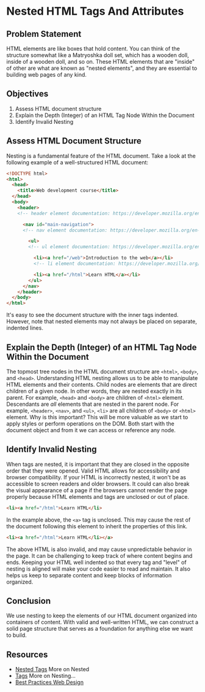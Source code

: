 # Nested HTML Tags And Attributes

## Problem Statement

HTML elements are like boxes that hold content. You can think of the structure somewhat
like a Matryoshka doll set, which has a wooden doll, inside of a wooden doll, and 
so on. These HTML elements that are "inside" of other are what are known as 
"nested elements", and they are essential to building web pages of any kind.

## Objectives

1. Assess HTML document structure
2. Explain the Depth (Integer) of an HTML Tag Node Within the Document
3. Identify Invalid Nesting

## Assess HTML Document Structure

Nesting is a fundamental feature of the HTML document. Take a look at the following
example of a well-structured HTML document:

```html
<!DOCTYPE html>
<html>
  <head>
    <title>Web development course</title>
  </head>
  <body>
    <header>
    <!-- header element documentation: https://developer.mozilla.org/en-US/docs/Web/HTML/Element/header -->

      <nav id="main-navigation">
      <!-- nav element documentation: https://developer.mozilla.org/en-US/docs/Web/HTML/Element/nav -->

        <ul>
        <!-- ul element documentation: https://developer.mozilla.org/en-US/docs/Web/HTML/Element/ul -->

          <li><a href="/web">Introduction to the web</a></li>
          <!-- li element documentation: https://developer.mozilla.org/en-US/docs/Web/HTML/Element/li -->

          <li><a href="/html">Learn HTML</a></li>
        </ul>
      </nav>
    </header>
  </body>
</html>
```
It's easy to see the document structure with the inner tags indented. 
However, note that nested elements may not always be placed on separate,
indented lines. 

## Explain the Depth (Integer) of an HTML Tag Node Within the Document

The topmost tree nodes in the HTML document structure are `<html>`, `<body>`, and `<head>`.
Understanding HTML nesting allows us to be able to manipulate HTML elements and their contents.
Child nodes are elements that are direct children of a given node. In other words, they are
nested exactly in its parent. For example, `<head>` and `<body>` are children of `<html>` element.
Descendants are _all_ elements that are nested in the parent node. For example, `<header>`,
`<nav>`, and `<ul>`, `<li>` are all children of `<body>` or `<html>` element. Why is this important?
This will be more valuable as we start to apply styles or perform operations on the DOM. Both start
with the document object and from it we can access or reference any node.


## Identify Invalid Nesting

When tags are nested, it is important that they are closed in the opposite order
that they were opened. Valid HTML allows for accessibility and browser compatibility.
If your HTML is incorrectly nested, it won't be as accessible to screen readers and
older browsers. It could can also break the visual appearance of a page if the
browsers cannot render the page properly because HTML elements and tags are unclosed
or out of place.

```html
<li><a href="/html">Learn HTML</li>
```

In the example above, the `<a>` tag is unclosed. This may cause the rest of the document
following this element to inherit the properties of this link.

```html
<li><a href="/html">Learn HTML</li></a>
```

The above HTML is also invalid, and may cause unpredictable behavior in the page.
It can be challenging to keep track of where content begins and ends. Keeping your
HTML well indented so that every tag and "level" of nesting is aligned will make
your code easier to read and maintain. It also helps us keep to separate content
and keep blocks of information organized.

## Conclusion

We use nesting to keep the elements of our HTML document organized into containers
of content. With valid and well-written HTML, we can construct a solid page structure
that serves as a foundation for anything else we want to build.

## Resources

* [Nested Tags](http://www.bu.edu/tech/services/cccs/websites/www/non-wordpress/start/html-introduction/syntax/nesting-tags/) More on Nested
* [Tags](https://www.thoughtco.com/nesting-html-tags-3466475) More on Nesting...
* [Best Practices Web Design](http://www.iraqtimeline.com/maxdesign/basicdesign/principles/prinnest.html)

